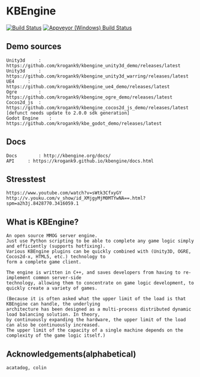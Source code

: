 KBEngine
========

[![Build Status](https://travis-ci.org/krogank9/kbengine.svg?branch=master)](https://travis-ci.org/krogank9/kbengine)
[![Appveyor (Windows) Build  Status](https://ci.appveyor.com/api/projects/status/github/krogank9/kbengine?branch=master&svg=true)](https://ci.appveyor.com/project/krogank9/kbengine/branch/master)


## Demo sources

	Unity3d		: https://github.com/krogank9/kbengine_unity3d_demo/releases/latest
	Unity3d		: https://github.com/krogank9/kbengine_unity3d_warring/releases/latest
	UE4		: https://github.com/krogank9/kbengine_ue4_demo/releases/latest
	Ogre		: https://github.com/krogank9/kbengine_ogre_demo/releases/latest
	Cocos2d_js	: https://github.com/krogank9/kbengine_cocos2d_js_demo/releases/latest [defunct needs update to 2.0.0 sdk generation]
	Godot Engine	: https://github.com/krogank9/kbe_godot_demo/releases/latest


## Docs

	Docs		: http://kbengine.org/docs/
	API		: https://krogank9.github.io/kbengine/docs.html

## Stresstest

	https://www.youtube.com/watch?v=sWtk3CfxyGY
	http://v.youku.com/v_show/id_XMjgyMjM0MTYwNA==.html?spm=a2h3j.8428770.3416059.1

## What is KBEngine?

	An open source MMOG server engine. 
	Just use Python scripting to be able to complete any game logic simply and efficiently (supports hotfixing).
	Various KBEngine plugins can be quickly combined with (Unity3D, OGRE, Cocos2d-x, HTML5, etc.) technology to 
	form a complete game client.

	The engine is written in C++, and saves developers from having to re-implement common server-side 
	technology, allowing them to concentrate on game logic development, to quickly create a variety of games.

	(Because it is often asked what the upper limit of the load is that KBEngine can handle, the underlying 
	architecture has been designed as a multi-process distributed dynamic load balancing solution. In theory, 
	by continuously expanding the hardware, the upper limit of the load can also be continuously increased. 
	The upper limit of the capacity of a single machine depends on the complexity of the game logic itself.)


## Acknowledgements(alphabetical)

	acatadog, colin
